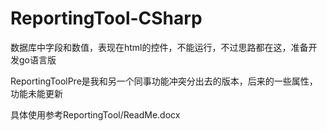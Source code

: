 # ReportingTool-CSharp

数据库中字段和数值，表现在html的控件，不能运行，不过思路都在这，准备开发go语言版

ReportingToolPre是我和另一个同事功能冲突分出去的版本，后来的一些属性，功能未能更新

具体使用参考ReportingTool/ReadMe.docx
